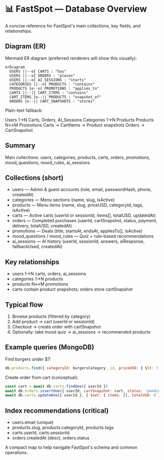 # 📊 FastSpot — Database Overview

A concise reference for FastSpot's main collections, key fields, and relationships.

## Diagram (ER)

Mermaid ER diagram (preferred renderers will show this visually):

```mermaid
erDiagram
  USERS ||--o{ CARTS : "has"
  USERS ||--o{ ORDERS : "places"
  USERS ||--o{ AI_SESSIONS : "starts"
  CATEGORIES ||--o{ PRODUCTS : "contains"
  PRODUCTS }o--o{ PROMOTIONS : "applies_to"
  CARTS ||--|{ CART_ITEMS : "contains"
  CART_ITEMS }o--|| PRODUCTS : "snapshot_of"
  ORDERS }o--|| CART_SNAPSHOTS : "stores"
```

Plain-text fallback:

Users 1→N Carts, Orders, AI_Sessions
Categories 1→N Products
Products N↔M Promotions
Carts → CartItems → Product snapshots
Orders → CartSnapshot

## Summary
Main collections: users, categories, products, carts, orders, promotions, mood_questions, mood_rules, ai_sessions.

## Collections (short)
- users — Admin & guest accounts (role, email, passwordHash, phone, createdAt)
- categories — Menu sections (name, slug, isActive)
- products — Menu items (name, slug, priceUSD, categoryId, tags, isActive)
- carts — Active carts (userId or sessionId, items[], totalUSD, updatedAt)
- orders — Completed purchases (userId, cartSnapshot, status, payment, delivery, totalUSD, createdAt)
- promotions — Deals (title, startsAt, endsAt, appliesTo[], isActive)
- mood_questions / mood_rules — Quiz + rule-based recommendations
- ai_sessions — AI history (userId, sessionId, answers, aiResponse, fallbackUsed, createdAt)

## Key relationships
- users 1→N carts, orders, ai_sessions
- categories 1→N products
- products N↔M promotions
- carts contain product snapshots; orders store cartSnapshot

## Typical flow
1. Browse products (filtered by category)
2. Add product → cart (userId or sessionId)
3. Checkout → create order with cartSnapshot
4. Optionally: take mood quiz → ai_sessions → recommended products

## Example queries (MongoDB)
Find burgers under $7:
```javascript
db.products.find({ categoryId: burgersCategory._id, priceUSD: { $lt: 7 }, isActive: true }).sort({ priceUSD: 1 })
```

Create order from cart (conceptual):
```javascript
const cart = await db.carts.findOne({ userId })
await db.orders.insertOne({ userId, cartSnapshot: cart, status: 'pending', totalUSD: cart.totalUSD, createdAt: new Date() })
await db.carts.updateOne({ userId }, { $set: { items: [], totalUSD: 0 } })
```

## Index recommendations (critical)
- users.email (unique)
- products.slug, products.categoryId, products.tags
- carts.userId, carts.sessionId
- orders.createdAt (desc), orders.status

A compact map to help navigate FastSpot's schema and common operations.
